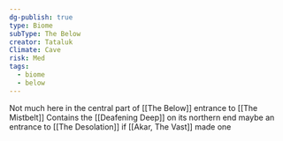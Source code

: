 ```yaml
---
dg-publish: true
type: Biome
subType: The Below
creator: Tataluk
Climate: Cave
risk: Med
tags:
  - biome
  - below
---
```


Not much here in the central part of [[The Below]]
entrance to [[The Mistbelt]]
Contains the  [[Deafening Deep]] on its northern end 
maybe an entrance to [[The Desolation]] if [[Akar, The Vast]] made one

